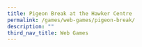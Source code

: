 ```yaml
---
title: Pigeon Break at the Hawker Centre
permalink: /games/web-games/pigeon-break/
description: ""
third_nav_title: Web Games
---
```

